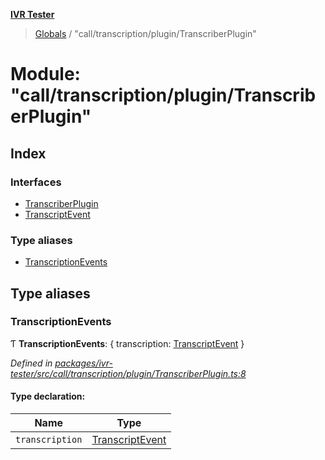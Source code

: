 **[IVR Tester](../README.md)**

> [Globals](../README.md) / "call/transcription/plugin/TranscriberPlugin"

# Module: "call/transcription/plugin/TranscriberPlugin"

## Index

### Interfaces

* [TranscriberPlugin](../interfaces/_call_transcription_plugin_transcriberplugin_.transcriberplugin.md)
* [TranscriptEvent](../interfaces/_call_transcription_plugin_transcriberplugin_.transcriptevent.md)

### Type aliases

* [TranscriptionEvents](_call_transcription_plugin_transcriberplugin_.md#transcriptionevents)

## Type aliases

### TranscriptionEvents

Ƭ  **TranscriptionEvents**: { transcription: [TranscriptEvent](../interfaces/_call_transcription_plugin_transcriberplugin_.transcriptevent.md)  }

*Defined in [packages/ivr-tester/src/call/transcription/plugin/TranscriberPlugin.ts:8](https://github.com/SketchingDev/ivr-tester/blob/dbcb3f7/packages/ivr-tester/src/call/transcription/plugin/TranscriberPlugin.ts#L8)*

#### Type declaration:

Name | Type |
------ | ------ |
`transcription` | [TranscriptEvent](../interfaces/_call_transcription_plugin_transcriberplugin_.transcriptevent.md) |
